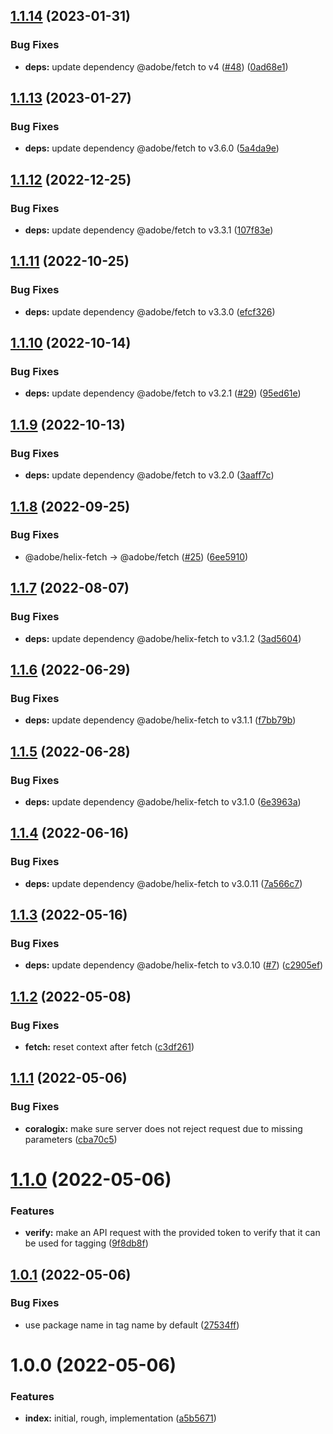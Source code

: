 ## [1.1.14](https://github.com/adobe/semantic-release-coralogix/compare/v1.1.13...v1.1.14) (2023-01-31)


### Bug Fixes

* **deps:** update dependency @adobe/fetch to v4 ([#48](https://github.com/adobe/semantic-release-coralogix/issues/48)) ([0ad68e1](https://github.com/adobe/semantic-release-coralogix/commit/0ad68e13037d54168e5bd3c8d51c652a96d7a3ed))

## [1.1.13](https://github.com/adobe/semantic-release-coralogix/compare/v1.1.12...v1.1.13) (2023-01-27)


### Bug Fixes

* **deps:** update dependency @adobe/fetch to v3.6.0 ([5a4da9e](https://github.com/adobe/semantic-release-coralogix/commit/5a4da9e6dfcc435b077fa8aecc1f0237438c04ec))

## [1.1.12](https://github.com/adobe/semantic-release-coralogix/compare/v1.1.11...v1.1.12) (2022-12-25)


### Bug Fixes

* **deps:** update dependency @adobe/fetch to v3.3.1 ([107f83e](https://github.com/adobe/semantic-release-coralogix/commit/107f83e7c20a8b5767637b9dbf63e10d159e3946))

## [1.1.11](https://github.com/adobe/semantic-release-coralogix/compare/v1.1.10...v1.1.11) (2022-10-25)


### Bug Fixes

* **deps:** update dependency @adobe/fetch to v3.3.0 ([efcf326](https://github.com/adobe/semantic-release-coralogix/commit/efcf3267e961f3bf6a0046090570db1247f0d57f))

## [1.1.10](https://github.com/adobe/semantic-release-coralogix/compare/v1.1.9...v1.1.10) (2022-10-14)


### Bug Fixes

* **deps:** update dependency @adobe/fetch to v3.2.1 ([#29](https://github.com/adobe/semantic-release-coralogix/issues/29)) ([95ed61e](https://github.com/adobe/semantic-release-coralogix/commit/95ed61e35dd28adf2a0127f2af6aa1026d839dc6))

## [1.1.9](https://github.com/adobe/semantic-release-coralogix/compare/v1.1.8...v1.1.9) (2022-10-13)


### Bug Fixes

* **deps:** update dependency @adobe/fetch to v3.2.0 ([3aaff7c](https://github.com/adobe/semantic-release-coralogix/commit/3aaff7cf577e020ab1b813eab8ec5c52b368bc87))

## [1.1.8](https://github.com/adobe/semantic-release-coralogix/compare/v1.1.7...v1.1.8) (2022-09-25)


### Bug Fixes

* @adobe/helix-fetch -> @adobe/fetch ([#25](https://github.com/adobe/semantic-release-coralogix/issues/25)) ([6ee5910](https://github.com/adobe/semantic-release-coralogix/commit/6ee5910d304f5348c6445b37a1167c2ee1d27326))

## [1.1.7](https://github.com/adobe/semantic-release-coralogix/compare/v1.1.6...v1.1.7) (2022-08-07)


### Bug Fixes

* **deps:** update dependency @adobe/helix-fetch to v3.1.2 ([3ad5604](https://github.com/adobe/semantic-release-coralogix/commit/3ad56040e2ba6727917264306d6fe90bbd66760b))

## [1.1.6](https://github.com/adobe/semantic-release-coralogix/compare/v1.1.5...v1.1.6) (2022-06-29)


### Bug Fixes

* **deps:** update dependency @adobe/helix-fetch to v3.1.1 ([f7bb79b](https://github.com/adobe/semantic-release-coralogix/commit/f7bb79b00fd98f5bbbd646fc61f6d689dc2796aa))

## [1.1.5](https://github.com/adobe/semantic-release-coralogix/compare/v1.1.4...v1.1.5) (2022-06-28)


### Bug Fixes

* **deps:** update dependency @adobe/helix-fetch to v3.1.0 ([6e3963a](https://github.com/adobe/semantic-release-coralogix/commit/6e3963a341d0a43bc3c1a3633d4ab957082442dd))

## [1.1.4](https://github.com/adobe/semantic-release-coralogix/compare/v1.1.3...v1.1.4) (2022-06-16)


### Bug Fixes

* **deps:** update dependency @adobe/helix-fetch to v3.0.11 ([7a566c7](https://github.com/adobe/semantic-release-coralogix/commit/7a566c71017c44a5992c731e19e3a5ca253881bd))

## [1.1.3](https://github.com/adobe/semantic-release-coralogix/compare/v1.1.2...v1.1.3) (2022-05-16)


### Bug Fixes

* **deps:** update dependency @adobe/helix-fetch to v3.0.10 ([#7](https://github.com/adobe/semantic-release-coralogix/issues/7)) ([c2905ef](https://github.com/adobe/semantic-release-coralogix/commit/c2905ef6a905e3328c320d9f25ba92558fe88418))

## [1.1.2](https://github.com/adobe/semantic-release-coralogix/compare/v1.1.1...v1.1.2) (2022-05-08)


### Bug Fixes

* **fetch:** reset context after fetch ([c3df261](https://github.com/adobe/semantic-release-coralogix/commit/c3df26165bfa2dd38e2c778958ea4dcb6086d61a))

## [1.1.1](https://github.com/adobe/semantic-release-coralogix/compare/v1.1.0...v1.1.1) (2022-05-06)


### Bug Fixes

* **coralogix:** make sure server does not reject request due to missing parameters ([cba70c5](https://github.com/adobe/semantic-release-coralogix/commit/cba70c511cc8813dc744b68d0ac1317d60366f37))

# [1.1.0](https://github.com/adobe/semantic-release-coralogix/compare/v1.0.1...v1.1.0) (2022-05-06)


### Features

* **verify:** make an API request with the provided token to verify that it can be used for tagging ([9f8db8f](https://github.com/adobe/semantic-release-coralogix/commit/9f8db8feb20a037d2babaf3faae06cafb41a5ab8))

## [1.0.1](https://github.com/adobe/semantic-release-coralogix/compare/v1.0.0...v1.0.1) (2022-05-06)


### Bug Fixes

* use package name in tag name by default ([27534ff](https://github.com/adobe/semantic-release-coralogix/commit/27534ff57f34a82f15284fe9f3208b758a395d32))

# 1.0.0 (2022-05-06)


### Features

* **index:** initial, rough, implementation ([a5b5671](https://github.com/adobe/semantic-release-coralogix/commit/a5b5671c70e9398fc877e521d1c0f08f2b1345f2))
